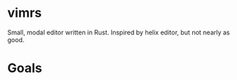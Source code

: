 # vimrs

Small, modal editor written in Rust. Inspired by helix editor, but not nearly as good.

# Goals
